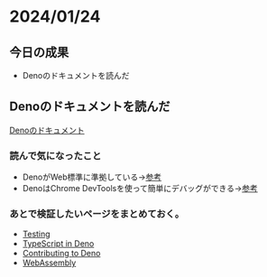 # 2024/01/24

## 今日の成果

- Denoのドキュメントを読んだ

## Denoのドキュメントを読んだ

[Denoのドキュメント](https://docs.deno.com/)

### 読んで気になったこと

- DenoがWeb標準に準拠している→[参考](https://docs.deno.com/runtime/manual/runtime/web_platform_apis)
- DenoはChrome
  DevToolsを使って簡単にデバッグができる→[参考](https://docs.deno.com/runtime/manual/basics/debugging_your_code#chrome-devtools)

### あとで検証したいページをまとめておく。

- [Testing](https://docs.deno.com/runtime/manual/basics/testing/)
- [TypeScript in Deno](https://docs.deno.com/runtime/manual/basics/testing/assertions)
- [Contributing to Deno](https://docs.deno.com/runtime/manual/references/contributing/)
- [WebAssembly](https://docs.deno.com/runtime/manual/runtime/webassembly/)

